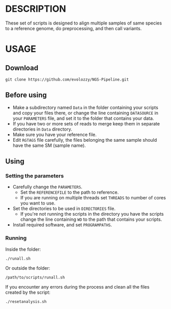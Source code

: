 # DESCRIPTION
These set of scripts is designed to align multiple samples of same species to a reference genome, do preprocessing, and then call variants. 

# USAGE
## Download
```
git clone https://github.com/evolozzy/NGS-Pipeline.git
```
## Before using
- Make a subdirectory named `Data` in the folder containing your scripts and copy your files there, or change the line containing `DATASOURCE` in your `PARAMETERS` file, and set it to the folder that contains your data. 
- If you have two or more sets of reads to merge keep them in separate directories in `Data` directory.
- Make sure you have your reference file.
- Edit `RGTAGS` file carefully, the files belonging the same sample should have the same SM (sample name).

## Using
### Setting the parameters
- Carefully change the `PARAMETERS`.
  - Set the `REFERENCEFILE` to the path to reference.
  - If you are running on multiple threads set `THREADS` to number of cores you want to use.
- Set the directories to be used in `DIRECTORIES` file.
  - If you're not running the scripts in the directory you have the scripts change the line containing `WD` to the path that contains your scripts.
- Install required software, and set `PROGRAMPATHS`.


### Running 
Inside the folder:
```
./runall.sh 
```
Or outside the folder:
```
/path/to/scripts/runall.sh
```
If you encounter any errors during the process and clean all the files created by the script:
```
./resetanalysis.sh
```
